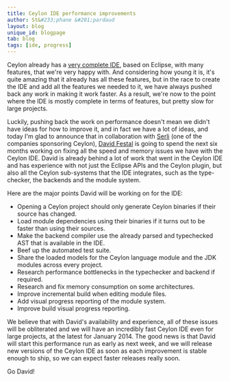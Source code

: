 ```yaml
---
title: Ceylon IDE performance improvements
author: St&#233;phane &#201;pardaud
layout: blog
unique_id: blogpage
tab: blog
tags: [ide, progress]
---
```


Ceylon already has a [very complete IDE](/documentation/1.0/ide), based on Eclipse, with many features, that we're very
happy with. And considering how young it is, it's quite amazing that it already has all these
features, but in the race to create the IDE and add all the features we needed to it, we have
always pushed back any work in making it work faster. As a result, we're now to the point where
the IDE is mostly complete in terms of features, but pretty slow for large projects.

Luckily, pushing back the work on performance doesn't mean we didn't have ideas for how to
improve it, and in fact we have a lot of ideas, and today I'm glad to announce that in collaboration
with [Serli](/community/companies/#serli) (one of the companies sponsoring Ceylon),
[David Festal](/blog/authors/david-festal/) is going to spend the next six months working on fixing all the speed
and memory issues we have with the Ceylon IDE. David is already behind a lot of work that went in
the Ceylon IDE and has experience with not just the Eclipse APIs and the Ceylon plugin, but also
all the Ceylon sub-systems that the IDE integrates, such as the type-checker, the backends and
the module system.

Here are the major points David will be working on for the IDE:

- Opening a Ceylon project should only generate Ceylon binaries if their source has changed.
- Load module dependencies using their binaries if it turns out to be faster than using their sources.
- Make the backend compiler use the already parsed and typechecked AST that is available in the IDE.
- Beef up the automated test suite.
- Share the loaded models for the Ceylon language module and the JDK modules across every project.
- Research performance bottlenecks in the typechecker and backend if required.
- Research and fix memory consumption on some architectures.
- Improve incremental build when editing module files.
- Add visual progress reporting of the module system.
- Improve build visual progress reporting.

We believe that with David's availability and experience, all of these issues will be obliterated
and we will have an incredibly fast Ceylon IDE even for large projects, at the latest for January
2014. The good news is that David will start this performance run as early as next week, and we
will release new versions of the Ceylon IDE as soon as each improvement is stable enough to ship,
so we can expect faster releases really soon.

Go David!
